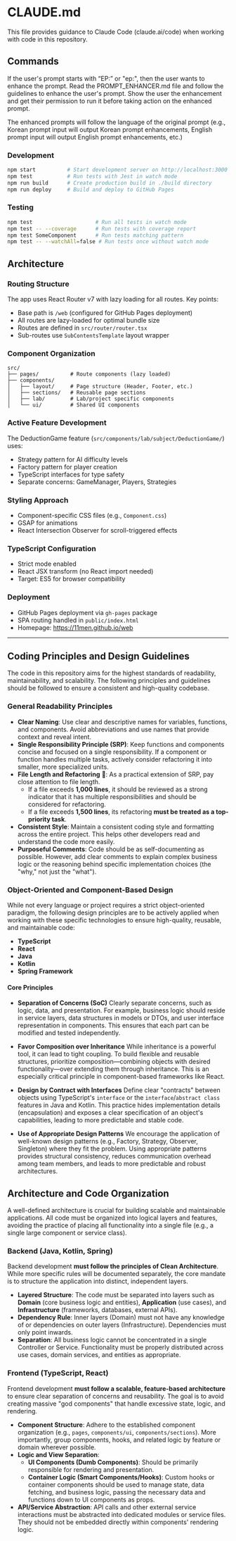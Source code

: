 # CLAUDE.md

This file provides guidance to Claude Code (claude.ai/code) when working with code in this repository.

## Commands

If the user's prompt starts with “EP:” or "ep:", then the user wants to enhance the prompt. Read the PROMPT_ENHANCER.md file and follow the guidelines to enhance the user's prompt. Show the user the enhancement and get their permission to run it before taking action on the enhanced prompt.

The enhanced prompts will follow the language of the original prompt (e.g., Korean prompt input will output Korean prompt enhancements, English prompt input will output English prompt enhancements, etc.)


### Development
```bash
npm start          # Start development server on http://localhost:3000
npm test           # Run tests with Jest in watch mode
npm run build      # Create production build in ./build directory
npm run deploy     # Build and deploy to GitHub Pages
```

### Testing
```bash
npm test                    # Run all tests in watch mode
npm test -- --coverage      # Run tests with coverage report
npm test SomeComponent      # Run tests matching pattern
npm test -- --watchAll=false # Run tests once without watch mode
```

## Architecture

### Routing Structure
The app uses React Router v7 with lazy loading for all routes. Key points:
- Base path is `/web` (configured for GitHub Pages deployment)
- All routes are lazy-loaded for optimal bundle size
- Routes are defined in `src/router/router.tsx`
- Sub-routes use `SubContentsTemplate` layout wrapper

### Component Organization
```
src/
├── pages/          # Route components (lazy loaded)
├── components/
│   ├── layout/     # Page structure (Header, Footer, etc.)
│   ├── sections/   # Reusable page sections
│   ├── lab/        # Lab/project specific components
│   └── ui/         # Shared UI components
```

### Active Feature Development
The DeductionGame feature (`src/components/lab/subject/DeductionGame/`) uses:
- Strategy pattern for AI difficulty levels
- Factory pattern for player creation
- TypeScript interfaces for type safety
- Separate concerns: GameManager, Players, Strategies

### Styling Approach
- Component-specific CSS files (e.g., `Component.css`)
- GSAP for animations
- React Intersection Observer for scroll-triggered effects

### TypeScript Configuration
- Strict mode enabled
- React JSX transform (no React import needed)
- Target: ES5 for browser compatibility

### Deployment
- GitHub Pages deployment via `gh-pages` package
- SPA routing handled in `public/index.html`
- Homepage: https://11men.github.io/web



---



## Coding Principles and Design Guidelines

The code in this repository aims for the highest standards of readability, maintainability, and scalability. The following principles and guidelines should be followed to ensure a consistent and high-quality codebase.

### General Readability Principles

* **Clear Naming**: Use clear and descriptive names for variables, functions, and components. Avoid abbreviations and use names that provide context and reveal intent.
* **Single Responsibility Principle (SRP)**: Keep functions and components concise and focused on a single responsibility. If a component or function handles multiple tasks, actively consider refactoring it into smaller, more specialized units.
* **File Length and Refactoring** 📏: As a practical extension of SRP, pay close attention to file length.
  * If a file exceeds **1,000 lines**, it should be reviewed as a strong indicator that it has multiple responsibilities and should be considered for refactoring.
  * If a file exceeds **1,500 lines**, its refactoring **must be treated as a top-priority task**.
* **Consistent Style**: Maintain a consistent coding style and formatting across the entire project. This helps other developers read and understand the code more easily.
* **Purposeful Comments**: Code should be as self-documenting as possible. However, add clear comments to explain complex business logic or the reasoning behind specific implementation choices (the "why," not just the "what").


### Object-Oriented and Component-Based Design

While not every language or project requires a strict object-oriented paradigm, the following design principles are to be actively applied when working with these specific technologies to ensure high-quality, reusable, and maintainable code:
* **TypeScript**
* **React**
* **Java**
* **Kotlin**
* **Spring Framework**

#### Core Principles

* **Separation of Concerns (SoC)**
  Clearly separate concerns, such as logic, data, and presentation. For example, business logic should reside in service layers, data structures in models or DTOs, and user interface representation in components. This ensures that each part can be modified and tested independently.

* **Favor Composition over Inheritance**
  While inheritance is a powerful tool, it can lead to tight coupling. To build flexible and reusable structures, prioritize composition—combining objects with desired functionality—over extending them through inheritance. This is an especially critical principle in component-based frameworks like React.

* **Design by Contract with Interfaces**
  Define clear "contracts" between objects using TypeScript's `interface` or the `interface`/`abstract class` features in Java and Kotlin. This practice hides implementation details (encapsulation) and exposes a clear specification of an object's capabilities, leading to more predictable and stable code.

* **Use of Appropriate Design Patterns**
  We encourage the application of well-known design patterns (e.g., Factory, Strategy, Observer, Singleton) where they fit the problem. Using appropriate patterns provides structural consistency, reduces communication overhead among team members, and leads to more predictable and robust architectures.




## Architecture and Code Organization

A well-defined architecture is crucial for building scalable and maintainable applications. All code must be organized into logical layers and features, avoiding the practice of placing all functionality into a single file (e.g., a single large component or service class).

### Backend (Java, Kotlin, Spring)

Backend development **must follow the principles of Clean Architecture**. While more specific rules will be documented separately, the core mandate is to structure the application into distinct, independent layers.

* **Layered Structure**: The code must be separated into layers such as **Domain** (core business logic and entities), **Application** (use cases), and **Infrastructure** (frameworks, databases, external APIs).
* **Dependency Rule**: Inner layers (Domain) must not have any knowledge of or dependencies on outer layers (Infrastructure). Dependencies must only point inwards.
* **Separation**: All business logic cannot be concentrated in a single Controller or Service. Functionality must be properly distributed across use cases, domain services, and entities as appropriate.

### Frontend (TypeScript, React)

Frontend development **must follow a scalable, feature-based architecture** to ensure clear separation of concerns and reusability. The goal is to avoid creating massive "god components" that handle excessive state, logic, and rendering.

* **Component Structure**: Adhere to the established component organization (e.g., `pages`, `components/ui`, `components/sections`). More importantly, group components, hooks, and related logic by feature or domain wherever possible.
* **Logic and View Separation**:
    * **UI Components (Dumb Components)**: Should be primarily responsible for rendering and presentation.
    * **Container Logic (Smart Components/Hooks)**: Custom hooks or container components should be used to manage state, data fetching, and business logic, passing the necessary data and functions down to UI components as props.
* **API/Service Abstraction**: API calls and other external service interactions must be abstracted into dedicated modules or service files. They should not be embedded directly within components' rendering logic.